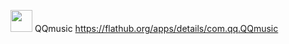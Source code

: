 <img width="35" src="https://dl.flathub.org/repo/appstream/x86_64/icons/128x128/com.qq.QQmusic.png"> QQmusic https://flathub.org/apps/details/com.qq.QQmusic
